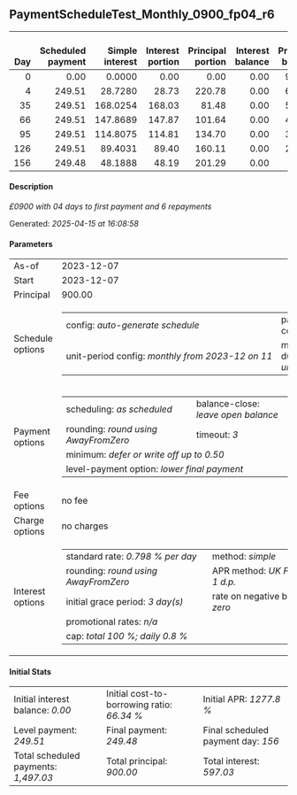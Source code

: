 <h2>PaymentScheduleTest_Monthly_0900_fp04_r6</h2><table><thead style="vertical-align: bottom;"><th style="text-align: right;">Day</th><th style="text-align: right;">Scheduled payment</th><th style="text-align: right;">Simple interest</th><th style="text-align: right;">Interest portion</th><th style="text-align: right;">Principal portion</th><th style="text-align: right;">Interest balance</th><th style="text-align: right;">Principal balance</th><th style="text-align: right;">Total simple interest</th><th style="text-align: right;">Total interest</th><th style="text-align: right;">Total principal</th></thead><tr style="text-align: right;"><td class="ci00">0</td><td class="ci01" style="white-space: nowrap;">0.00</td><td class="ci02">0.0000</td><td class="ci03">0.00</td><td class="ci04">0.00</td><td class="ci05">0.00</td><td class="ci06">900.00</td><td class="ci07">0.0000</td><td class="ci08">0.00</td><td class="ci09">0.00</td></tr><tr style="text-align: right;"><td class="ci00">4</td><td class="ci01" style="white-space: nowrap;">249.51</td><td class="ci02">28.7280</td><td class="ci03">28.73</td><td class="ci04">220.78</td><td class="ci05">0.00</td><td class="ci06">679.22</td><td class="ci07">28.7280</td><td class="ci08">28.73</td><td class="ci09">220.78</td></tr><tr style="text-align: right;"><td class="ci00">35</td><td class="ci01" style="white-space: nowrap;">249.51</td><td class="ci02">168.0254</td><td class="ci03">168.03</td><td class="ci04">81.48</td><td class="ci05">0.00</td><td class="ci06">597.74</td><td class="ci07">196.7534</td><td class="ci08">196.76</td><td class="ci09">302.26</td></tr><tr style="text-align: right;"><td class="ci00">66</td><td class="ci01" style="white-space: nowrap;">249.51</td><td class="ci02">147.8689</td><td class="ci03">147.87</td><td class="ci04">101.64</td><td class="ci05">0.00</td><td class="ci06">496.10</td><td class="ci07">344.6224</td><td class="ci08">344.63</td><td class="ci09">403.90</td></tr><tr style="text-align: right;"><td class="ci00">95</td><td class="ci01" style="white-space: nowrap;">249.51</td><td class="ci02">114.8075</td><td class="ci03">114.81</td><td class="ci04">134.70</td><td class="ci05">0.00</td><td class="ci06">361.40</td><td class="ci07">459.4298</td><td class="ci08">459.44</td><td class="ci09">538.60</td></tr><tr style="text-align: right;"><td class="ci00">126</td><td class="ci01" style="white-space: nowrap;">249.51</td><td class="ci02">89.4031</td><td class="ci03">89.40</td><td class="ci04">160.11</td><td class="ci05">0.00</td><td class="ci06">201.29</td><td class="ci07">548.8330</td><td class="ci08">548.84</td><td class="ci09">698.71</td></tr><tr style="text-align: right;"><td class="ci00">156</td><td class="ci01" style="white-space: nowrap;">249.48</td><td class="ci02">48.1888</td><td class="ci03">48.19</td><td class="ci04">201.29</td><td class="ci05">0.00</td><td class="ci06">0.00</td><td class="ci07">597.0218</td><td class="ci08">597.03</td><td class="ci09">900.00</td></tr></table><p><h4>Description</h4><i>£0900 with 04 days to first payment and 6 repayments</i></p><p>Generated: <i>2025-04-15 at 16:08:58</i></p><h4>Parameters</h4><table><tr><td>As-of</td><td>2023-12-07</td></tr><tr><td>Start</td><td>2023-12-07</td></tr><tr><td>Principal</td><td>900.00</td></tr><tr><td>Schedule options</td><td><table><tr><td>config: <i>auto-generate schedule</i></td><td>payment count: <i>6</i></td></tr><tr><td style="white-space: nowrap;">unit-period config: <i>monthly from 2023-12 on 11</i></td><td>max duration: <i>unlimited</i></td></tr></table></td></tr><tr><td>Payment options</td><td><table><tr><td>scheduling: <i>as scheduled</i></td><td>balance-close: <i>leave&nbsp;open&nbsp;balance</i></td></tr><tr><td>rounding: <i>round using AwayFromZero</i></td><td>timeout: <i>3</i></td></tr><tr><td colspan='2'>minimum: <i>defer&nbsp;or&nbsp;write&nbsp;off&nbsp;up&nbsp;to&nbsp;0.50</i></td></tr><tr><td colspan='2'>level-payment option: <i>lower&nbsp;final&nbsp;payment</i></td></tr></table></td></tr><tr><td>Fee options</td><td>no fee</td></tr><tr><td>Charge options</td><td>no charges</td></tr><tr><td>Interest options</td><td><table><tr><td>standard rate: <i>0.798 % per day</i></td><td>method: <i>simple</i></td></tr><tr><td>rounding: <i>round using AwayFromZero</i></td><td>APR method: <i>UK FCA to 1 d.p.</i></td></tr><tr><td>initial grace period: <i>3 day(s)</i></td><td>rate on negative balance: <i>zero</i></td></tr><tr><td colspan="2">promotional rates: <i><i>n/a</i></i></td></tr><tr><td colspan="2">cap: <i>total 100 %; daily 0.8 %</td></tr></table></td></tr></table><h4>Initial Stats</h4><table><tr><td>Initial interest balance: <i>0.00</i></td><td>Initial cost-to-borrowing ratio: <i>66.34 %</i></td><td>Initial APR: <i>1277.8 %</i></td></tr><tr><td>Level payment: <i>249.51</i></td><td>Final payment: <i>249.48</i></td><td>Final scheduled payment day: <i>156</i></td></tr><tr><td>Total scheduled payments: <i>1,497.03</i></td><td>Total principal: <i>900.00</i></td><td>Total interest: <i>597.03</i></td></tr></table>